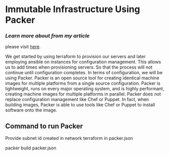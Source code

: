 <h1>Immutable Infrastructure Using Packer</h1>

<h3><i> Learn more about from my article </i></h3> please visit <a href="https://faun.pub/what-why-how-is-packer-a7a362e95f51">here</a>.

We get started by using terraform to provision our servers and later employing ansible on instances for configuration management. This allows us to add times when provisioning servers. So that the process will not continue until configuration completes. In terms of configuration, we will be using Packer. Packer is an open source tool for creating identical machine images for multiple platforms from a single source configuration. Packer is lightweight, runs on every major operating system, and is highly performant, creating machine images for multiple platforms in parallel. Packer does not replace configuration management like Chef or Puppet. In fact, when building images, Packer is able to use tools like Chef or Puppet to install software onto the image.

<h2>Command to run Packer</h2>

Provide subnet id created in network terraform in packer.json

packer build packer.json


